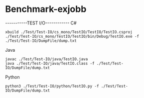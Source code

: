 # Benchmark-exjobb

-----------TEST I/O------------
C#

    xbuild ./Test/Test-IO/cs_mono/TestIO/TestIO/TestIO.csproj
    ./Test/Test-IO/cs_mono/TestIO/TestIO/bin/Debug/TestIO.exe -f ./Test/Test-IO/DumpFile/dump.txt 
    
Java

    javac ./Test/Test-IO/java/TestIO.java 
    java ./Test/Test-IO/java/TestIO.class -f ./Test/Test-IO/DumpFile/dump.txt
    
Python

    python3 ./Test/Test-IO/python/TestIO.py -f ./Test/Test-IO/DumpFile/dump.txt
